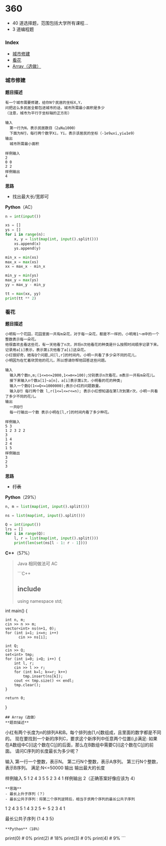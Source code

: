 # 360

* 40 道选择题，范围包括大学所有课程...
* 3 道编程题

### Index

* [城市修建](bi-shi-360180827.md#城市修建)
* [看花](bi-shi-360180827.md#看花)
* [Array（选做）](bi-shi-360180827.md#array选做)

### 城市修建

**题目描述**

```text
有一个城市需要修建，给你N个民居的坐标X,Y，
问把这么多民居全都包进城市的话，城市所需最小面积是多少
（注意，城市为平行于坐标轴的正方形）

输入
  第一行为N，表示民居数目（2≤N≤1000）
  下面为N行，每行两个数字Xi，Yi，表示该居民的坐标（-1e9≤xi,yi≤1e9）
输出
  城市所需最小面积

样例输入
2
0 0
2 2
样例输出
4
```

**思路**

* 找出最大长/宽即可

**Python**（AC）

```python
n = int(input())

xs = []
ys = []
for i in range(n):
    x, y = list(map(int, input().split()))
    xs.append(x)
    ys.append(y)

min_x = min(xs)
max_x = max(xs)
xx = max_x - min_x

min_y = min(ys)
max_y = max(ys)
yy = max_y - min_y

tt = max(xx, yy)
print(tt ** 2)
```

### 看花

**题目描述**

```text
小明有一个花园，花园里面一共有m朵花，对于每一朵花，都是不一样的，小明用1～m中的一个整数表示每一朵花。
他很喜欢去看这些花，有一天他看了n次，并将n次他看花的种类是什么按照时间顺序记录下来。
记录用a[i]表示，表示第i次他看了a[i]这朵花。
小红很好奇，她有Q个问题,问[l,r]的时间内，小明一共看了多少朵不同的花儿，
小明因为在忙着欣赏他的花儿，所以想请你帮他回答这些问题。

输入
  输入两个数n,m;(1<=n<=2000,1<=m<=100);分别表示n次看花，m表示一共有m朵花儿。
  接下来输入n个数a[1]~a[n]，a[i]表示第i次，小明看的花的种类;
  输入一个数Q(1<=Q<=1000000);表示小红的问题数量。
  输入Q行 每行两个数 l,r(1<=l<=r<=n); 表示小红想知道在第l次到第r次，小明一共看了多少不同的花儿。
输出
  一共Q行
  每一行输出一个数 表示小明在[l,r]的时间内看了多少种花。

样例输入
5 3
1 2 3 2 2
3
1 4
2 4
1 5
样例输出
3
2
3
```

**思路**

* ~~打表~~

**Python**（29%）

```python
n, m = list(map(int, input().split()))

ns = list(map(int, input().split()))

Q = int(input())
lrs = []
for i in range(Q):
    l, r = list(map(int, input().split()))
    print(len(set(ns[l - 1: r - 1])))
```

**C++**（57%）

> Java 相同做法可 AC
>
> \`\`\`C++
>
> ## include 
>
> using namespace std;

int main\(\) {

```text
int n, m;
cin >> n >> m;
vector<int> ns(n+1, 0);
for (int i=1; i<=n; i++)
      cin >> ns[i];

int Q;
cin >> Q;
set<int> tmp;
for (int i=0; i<Q; i++) {
    int l, r;
    cin >> l >> r;
    for (int k=l; k<=r; k++)
        tmp.insert(ns[k]);
    cout << tmp.size() << endl;
    tmp.clear();
}

return 0;
```

}

```text
## Array（选做）
**题目描述**
```

小红有两个长度为n的排列A和B。每个排列由\[1,n\]数组成，且里面的数字都是不同的。 现在要找到一个新的序列C，要求这个新序列中任意两个位置\(i,j\)满足: 如果在A数组中C\[i\]这个数在C\[j\]的后面，那么在B数组中需要C\[i\]这个数在C\[j\]的前面。 请问C序列的长度最长为多少呢？

输入 第一行一个整数，表示N。 第二行N个整数，表示A序列。 第三行N个整数，表示B序列。 满足:N&lt;=50000 输出 输出最大的长度

样例输入 5 1 2 4 3 5 5 2 3 4 1 样例输出 2（正确答案好像应该为 4）

```text
**思路**
- 最长上升子序列（？）
- 最长公共子序列：将第二个序列逆转后，相当于求两个序列的最长公共子序列
```

1 2 4 3 5 1 4 3 2 5 &lt;- 5 2 3 4 1

最长公共子序列 {1 4 3 5}

```text
**Python**（18%）
```

print\(0\) \# 0% print\(2\) \# 18% print\(3\) \# 0% print\(4\) \# 9% \`\`\`

